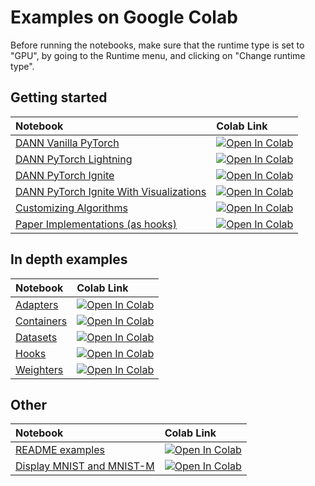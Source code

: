 # Examples on Google Colab

Before running the notebooks, make sure that the runtime type is set to "GPU", by going to the Runtime menu, and clicking on "Change runtime type".

## Getting started

|Notebook|Colab Link|
|:---|:---|
[DANN Vanilla PyTorch](https://github.com/KevinMusgrave/pytorch-adapt/blob/main/examples/getting_started/DANNVanilla.ipynb) |[![Open In Colab](https://colab.research.google.com/assets/colab-badge.svg)](https://colab.research.google.com/github/KevinMusgrave/pytorch-adapt/blob/main/examples/getting_started/DANNVanilla.ipynb)
[DANN PyTorch Lightning](https://github.com/KevinMusgrave/pytorch-adapt/blob/main/examples/getting_started/DANNLightning.ipynb) |[![Open In Colab](https://colab.research.google.com/assets/colab-badge.svg)](https://colab.research.google.com/github/KevinMusgrave/pytorch-adapt/blob/main/examples/getting_started/DANNLightning.ipynb)
[DANN PyTorch Ignite](https://github.com/KevinMusgrave/pytorch-adapt/blob/main/examples/getting_started/DANNIgnite.ipynb) |[![Open In Colab](https://colab.research.google.com/assets/colab-badge.svg)](https://colab.research.google.com/github/KevinMusgrave/pytorch-adapt/blob/main/examples/getting_started/DANNIgnite.ipynb)
[DANN PyTorch Ignite With Visualizations](https://github.com/KevinMusgrave/pytorch-adapt/blob/main/examples/getting_started/DANNIgniteWithViz.ipynb) |[![Open In Colab](https://colab.research.google.com/assets/colab-badge.svg)](https://colab.research.google.com/github/KevinMusgrave/pytorch-adapt/blob/main/examples/getting_started/DANNIgniteWithViz.ipynb)
[Customizing Algorithms](https://github.com/KevinMusgrave/pytorch-adapt/blob/main/examples/getting_started/CustomizingAlgorithms.ipynb) |[![Open In Colab](https://colab.research.google.com/assets/colab-badge.svg)](https://colab.research.google.com/github/KevinMusgrave/pytorch-adapt/blob/main/examples/getting_started/CustomizingAlgorithms.ipynb)
[Paper Implementations (as hooks)](https://github.com/KevinMusgrave/pytorch-adapt/blob/main/examples/getting_started/PaperImplementationsAsHooks.ipynb) |[![Open In Colab](https://colab.research.google.com/assets/colab-badge.svg)](https://colab.research.google.com/github/KevinMusgrave/pytorch-adapt/blob/main/examples/getting_started/PaperImplementationsAsHooks.ipynb)


## In depth examples

|Notebook|Colab Link|
|:---|:---|
[Adapters](https://github.com/KevinMusgrave/pytorch-adapt/blob/main/examples/in_depth/Adapters.ipynb) |[![Open In Colab](https://colab.research.google.com/assets/colab-badge.svg)](https://colab.research.google.com/github/KevinMusgrave/pytorch-adapt/blob/main/examples/in_depth/Adapters.ipynb)
[Containers](https://github.com/KevinMusgrave/pytorch-adapt/blob/main/examples/in_depth/Containers.ipynb) |[![Open In Colab](https://colab.research.google.com/assets/colab-badge.svg)](https://colab.research.google.com/github/KevinMusgrave/pytorch-adapt/blob/main/examples/in_depth/Containers.ipynb)
[Datasets](https://github.com/KevinMusgrave/pytorch-adapt/blob/main/examples/in_depth/Datasets.ipynb) |[![Open In Colab](https://colab.research.google.com/assets/colab-badge.svg)](https://colab.research.google.com/github/KevinMusgrave/pytorch-adapt/blob/main/examples/in_depth/Datasets.ipynb)
[Hooks](https://github.com/KevinMusgrave/pytorch-adapt/blob/main/examples/in_depth/Hooks.ipynb) |[![Open In Colab](https://colab.research.google.com/assets/colab-badge.svg)](https://colab.research.google.com/github/KevinMusgrave/pytorch-adapt/blob/main/examples/in_depth/Hooks.ipynb)
[Weighters](https://github.com/KevinMusgrave/pytorch-adapt/blob/main/examples/in_depth/Weighters.ipynb) |[![Open In Colab](https://colab.research.google.com/assets/colab-badge.svg)](https://colab.research.google.com/github/KevinMusgrave/pytorch-adapt/blob/main/examples/in_depth/Weighters.ipynb)

## Other

|Notebook|Colab Link|
|:---|:---|
[README examples](https://github.com/KevinMusgrave/pytorch-adapt/blob/main/examples/other/ReadmeExamples.ipynb) |[![Open In Colab](https://colab.research.google.com/assets/colab-badge.svg)](https://colab.research.google.com/github/KevinMusgrave/pytorch-adapt/blob/main/examples/other/ReadmeExamples.ipynb)
[Display MNIST and MNIST-M](https://github.com/KevinMusgrave/pytorch-adapt/blob/main/examples/other/DigitsViz.ipynb) |[![Open In Colab](https://colab.research.google.com/assets/colab-badge.svg)](https://colab.research.google.com/github/KevinMusgrave/pytorch-adapt/blob/main/examples/other/DigitsViz.ipynb)
